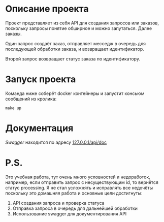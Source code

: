 # Описание проекта

Проект представляет из себя API для создания запросов или заказов,
поскольку запросы понятие обширное и можно запутаться. Далее заказы.

Один запрос создаёт заказ, отправляет месседж в очередь для последующей обработки заказа,
и возвращает идентификатор.

Второй запрос возвращает статус заказа по идентификатору.

# Запуск проекта

Команда ниже соберёт docker контейнеры и запустит консьюм сообщений из кролика:

```shell
make up
```

# Документация

*Swagger* находится по адресу [127.0.0.1/api/doc](http://127.0.0.1:80/api/doc)

# P.S.
Это учебная работа, тут очень много условностей и недоработок,
например, если отправить запрос с несуществующим id, то вернётся статус processing.
Я не стал усложнять и исправлять все недочёты поскольку это домашняя работа и основные цели достигнуты:
1. API создания запроса и проверка статуса
2. Отправка запроса в очередь для дальнейшей обработки
3. Использование swagger для документирования API